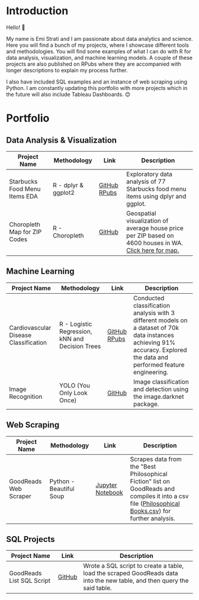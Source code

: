 # Introduction
Hello! 👋 

My name is Emi Strati and I am passionate about data analytics and science. Here you will find a bunch of my projects, where I showcase different tools and methodologies. You will find some examples of what I can do with R for data analysis, visualization, and machine learning models. A couple of these projects are also published on RPubs where they are accompanied with longer descriptions to explain my process further.

I also have included SQL examples and an instance of web scraping using Python. I am constantly updating this portfolio with more projects which in the future will also include Tableau Dashboards. 😊

# Portfolio
## Data Analysis & Visualization

| Project Name  | Methodology   | Link | Description | 
| ------------- | ------------- |------|-------------|
| Starbucks Food Menu Items EDA | R - dplyr & ggplot2| [GitHub](https://github.com/estrati1806/R_Projects/blob/main/SbuxEDA.Rmd) [RPubs](https://rpubs.com/emistrati/StarbucksEDA) | Exploratory data analysis of 77 Starbucks food menu items using dplyr and ggplot. |
| Choropleth Map for ZIP Codes | R - Choropleth | [GitHub](https://github.com/estrati1806/estrati_portfolio/blob/main/House_Price_Prediction/Choropleth%20Map%20in%20R.R) | Geospatial visualization of average house price per ZIP based on 4600 houses in WA. [Click here for map.](https://github.com/estrati1806/estrati_portfolio/blob/main/House_Price_Prediction/Choropleth%20Map%20-%20Average%20House%20Price%20per%20ZIP%20Code.png)|

## Machine Learning

| Project Name | Methodology | Link | Description |
|--------------|-------------|-------|------------|
|Cardiovascular Disease Classification | R - Logistic Regression, kNN and Decision Trees | [GitHub](https://github.com/estrati1806/estrati_portfolio/blob/main/Cardiovascular_Disease_Classification/Cardiovascular%20Disease%20Classification.R) [RPubs](https://rpubs.com/emistrati/CardiovascularDiseaseClassification)| Conducted classification analysis with 3 different models on a dataset of 70k data instances achieving 91% accuracy. Explored the data and performed feature engineering. |
|Image Recognition|YOLO (You Only Look Once) | [GitHub](https://github.com/estrati1806/estrati_portfolio/blob/main/YOLO%20Image%20Detection%20-%20Cat%20Image.R)| Image classification and detection using the image.darknet package.|

## Web Scraping

| Project Name  |Methodology | Link   | Description  |
|---------------|---------|--------|--------------|
|GoodReads Web Scraper | Python - Beautiful Soup | [Jupyter Notebook](https://github.com/estrati1806/estrati_portfolio/blob/main/GoodReads_WebScraping_Python/GoodReads%20Web%20Scraping.ipynb) | Scrapes data from the "Best Philosophical Fiction" list on GoodReads and compiles it into a csv file ([Philosophical Books.csv](GoodReads_Web_Scraping/philosophical_books.csv)) for further analysis. |

## SQL Projects

|Project Name | Link | Description |
|-------------|------|-------------|
|GoodReads List SQL Script| [GitHub](https://github.com/estrati1806/estrati_portfolio/blob/main/GoodReads_Web_Scraping/Philosophical_Books_SQL.sql)|Wrote a SQL script to create a table, load the scraped GoodReads data into the new table, and then query the said table. |

